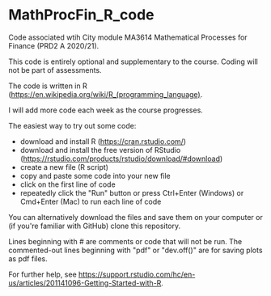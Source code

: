 # MathProcFin_R_code
Code associated wtih City module MA3614 Mathematical Processes for Finance (PRD2 A 2020/21).

This code is entirely optional and supplementary to the course. Coding will not be part of assessments.

The code is written in R (https://en.wikipedia.org/wiki/R_(programming_language).
 
I will add more code each week as the course progresses.

The easiest way to try out some code:
* download and install R (https://cran.rstudio.com/)
* download and install the free version of RStudio (https://rstudio.com/products/rstudio/download/#download)
* create a new file (R script)
* copy and paste some code into your new file
* click on the first line of code
* repeatedly click the "Run" button or press Ctrl+Enter (Windows) or Cmd+Enter (Mac) to run each line of code

You can alternatively download the files and save them on your computer or (if you're familiar with GitHub) clone this repository.

Lines beginning with # are comments or code that will not be run. The commented-out lines beginning with "pdf" or "dev.off()" are for saving plots as pdf files.

For further help, see https://support.rstudio.com/hc/en-us/articles/201141096-Getting-Started-with-R.
